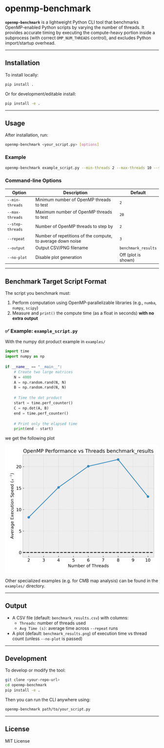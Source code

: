 # openmp-benchmark

**`openmp-benchmark`** is a lightweight Python CLI tool that benchmarks OpenMP-enabled Python scripts by varying the number of threads. It provides accurate timing by executing the compute-heavy portion inside a subprocess (with correct `OMP_NUM_THREADS` control), and excludes Python import/startup overhead.

---

## Installation

To install locally:

```bash
pip install .
```

Or for development/editable install:

```bash
pip install -e .
```

---

## Usage

After installation, run:

```bash
openmp-benchmark <your_script.py> [options]
```

### Example

```bash
openmp-benchmark example_script.py --min-threads 2 --max-threads 10 --step-threads 2 --repeat 5
```

### Command-line Options

| Option           | Description                                          | Default                                       |
|------------------|------------------------------------------------------|-----------------------------------------------|
| `--min-threads`  | Minimum number of OpenMP threads to test                                  | `2`                      |
| `--max-threads`  | Maximum number of OpenMP threads to test                                  | `20`                     |
| `--step-threads` | Number of OpenMP threads to step by                                       | `2`                      |
| `--repeat`       | Number of repetitions of the compute, to average down noise               | `3`                      |
| `--output`       | Output CSV/PNG filename                                                   | `benchmark_results`      |
| `--no-plot`      | Disable plot generation                                                   | Off (plot is shown)      |

---

## Benchmark Target Script Format

The script you benchmark must:

1. Perform computation using OpenMP-parallelizable libraries (e.g., `numba`, `numpy`, `scipy`)
2. Measure and `print()` the compute time (as a float in seconds) **with no extra output**

### ✅ Example: `example_script.py`

With the numpy dot product example in `examples/`

```python
import time
import numpy as np

if __name__ == "__main__":
    # Create two large matrices
    N = 4000
    A = np.random.rand(N, N)
    B = np.random.rand(N, N)

    # Time the dot product
    start = time.perf_counter()
    C = np.dot(A, B)
    end = time.perf_counter()

    # Print only the elapsed time
    print(end - start)
```

we get the following plot

<img src="examples/benchmark_results.png" alt="Benchmark plot" width="500"/>

Other specialized examples (e.g. for CMB map analysis) can be found in the `examples/` directory.

---

## Output

- A CSV file (default: `benchmark_results.csv`) with columns:
  - `Threads`: number of threads used
  - `Avg Time (s)`: average time across `--repeat` runs  
- A plot (default: `benchmark_results.png`) of execution time vs thread count (unless `--no-plot` is passed)

---

## Development

To develop or modify the tool:

```bash
git clone <your-repo-url>
cd openmp-benchmark
pip install -e .
```

Then you can run the CLI anywhere using:

```bash
openmp-benchmark path/to/your_script.py
```

---

## License

MIT License
